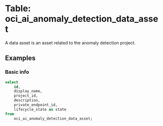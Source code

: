 # Table: oci_ai_anomaly_detection_data_asset

A data asset is an asset related to the anomaly detection project.

## Examples

### Basic info

```sql
select
    id,
    display_name,
    project_id,
    description,
    private_endpoint_id,
    lifecycle_state as state
from
    oci_ai_anomaly_detection_data_asset;
```